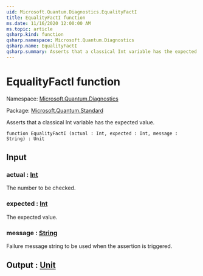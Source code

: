 ```yaml
---
uid: Microsoft.Quantum.Diagnostics.EqualityFactI
title: EqualityFactI function
ms.date: 11/16/2020 12:00:00 AM
ms.topic: article
qsharp.kind: function
qsharp.namespace: Microsoft.Quantum.Diagnostics
qsharp.name: EqualityFactI
qsharp.summary: Asserts that a classical Int variable has the expected value.
---
```


# EqualityFactI function

Namespace: [Microsoft.Quantum.Diagnostics](xref:Microsoft.Quantum.Diagnostics)

Package: [Microsoft.Quantum.Standard](https://nuget.org/packages/Microsoft.Quantum.Standard)


Asserts that a classical Int variable has the expected value.

```qsharp
function EqualityFactI (actual : Int, expected : Int, message : String) : Unit
```


## Input

### actual : [Int](xref:microsoft.quantum.lang-ref.int)

The number to be checked.


### expected : [Int](xref:microsoft.quantum.lang-ref.int)

The expected value.


### message : [String](xref:microsoft.quantum.lang-ref.string)

Failure message string to be used when the assertion is triggered.



## Output : [Unit](xref:microsoft.quantum.lang-ref.unit)


